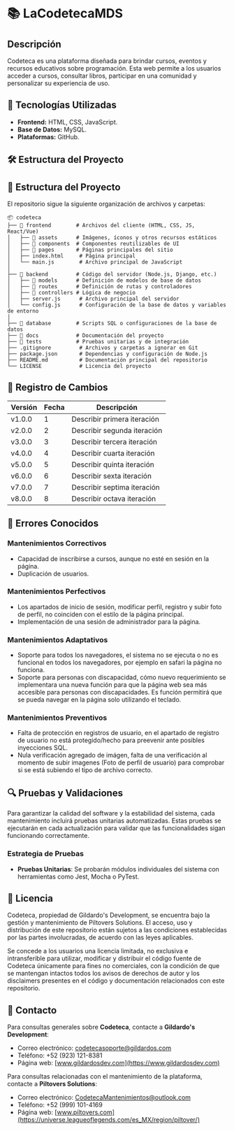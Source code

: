 # 📚 LaCodetecaMDS

## Descripción  
Codeteca es una plataforma diseñada para brindar cursos, eventos y recursos educativos sobre programación. Esta web permite a los usuarios acceder a cursos, consultar libros, participar en una comunidad y personalizar su experiencia de uso.

## 🚀 Tecnologías Utilizadas  
- **Frontend:** HTML, CSS, JavaScript.  
- **Base de Datos:** MySQL.  
- **Plataformas:** GitHub.  

## 🛠 Estructura del Proyecto  


## 📂 Estructura del Proyecto 
El repositorio sigue la siguiente organización de archivos y carpetas:  

```plaintext
📦 codeteca  
├── 📂 frontend        # Archivos del cliente (HTML, CSS, JS, React/Vue)  
│   ├── 📂 assets      # Imágenes, íconos y otros recursos estáticos  
│   ├── 📂 components  # Componentes reutilizables de UI  
│   ├── 📂 pages       # Páginas principales del sitio  
│   ├── index.html     # Página principal  
│   └── main.js        # Archivo principal de JavaScript  
│  
├── 📂 backend         # Código del servidor (Node.js, Django, etc.)  
│   ├── 📂 models      # Definición de modelos de base de datos  
│   ├── 📂 routes      # Definición de rutas y controladores  
│   ├── 📂 controllers # Lógica de negocio  
│   ├── server.js      # Archivo principal del servidor  
│   └── config.js      # Configuración de la base de datos y variables de entorno  
│  
├── 📂 database        # Scripts SQL o configuraciones de la base de datos  
├── 📂 docs            # Documentación del proyecto  
├── 📂 tests           # Pruebas unitarias y de integración  
├── .gitignore         # Archivos y carpetas a ignorar en Git  
├── package.json       # Dependencias y configuración de Node.js  
├── README.md          # Documentación principal del repositorio  
└── LICENSE            # Licencia del proyecto  
```

## 📝 Registro de Cambios
| Versión | Fecha | Descripción |
|-------------|-------------|-------------|
| v1.0.0 | 1 | Describir primera iteración |
| v2.0.0 | 2 | Describir segunda iteración |
| v3.0.0 | 3 | Describir tercera iteración |
| v4.0.0 | 4 | Describir cuarta iteración |
| v5.0.0 | 5 | Describir quinta iteración |
| v6.0.0 | 6 | Describir sexta iteración |
| v7.0.0 | 7 | Describir septima iteración |
| v8.0.0 | 8 | Describir octava iteración |

## 🚧 Errores Conocidos
### Mantenimientos Correctivos
  - Capacidad de inscribirse a cursos, aunque no esté en sesión en la página.
  - Duplicación de usuarios.

  ### Mantenimientos Perfectivos
  - Los apartados de inicio de sesión, modificar perfil, registro y subir foto de perfil, no coinciden con el estilo de la página principal.
  - Implementación de una sesión de administrador para la página.

  ### Mantenimientos Adaptativos
  - Soporte para todos los navegadores, el sistema no se ejecuta o no es funcional en todos los navegadores, por ejemplo en safari la página no funciona.
  - Soporte para personas con discapacidad, cómo nuevo requerimiento se implementara una nueva función para que la página web sea más accesible para personas con discapacidades. Es función permitirá que se pueda navegar en la página solo utilizando el teclado.

  ### Mantenimientos Preventivos
  - Falta de protección en registros de usuario, en el apartado de registro de usuario no está protegido/hecho para preevenir ante posibles inyecciones SQL.
  - Nula verificación agregado de imágen, falta de una verificación al momento de subir imagenes (Foto de perfil de usuario) para comprobar si se está subiendo el tipo de archivo correcto.

## 🔍 Pruebas y Validaciones
Para garantizar la calidad del software y la estabilidad del sistema, cada mantenimiento incluirá pruebas unitarias automatizadas. Estas pruebas se ejecutarán en cada actualización para validar que las funcionalidades sigan funcionando correctamente.

### Estrategia de Pruebas
- **Pruebas Unitarias**: Se probarán módulos individuales del sistema con herramientas como Jest, Mocha o PyTest.

## 📜 Licencia
Codeteca, propiedad de Gildardo's Development, se encuentra bajo la gestión y mantenimiento de Piltovers Solutions. El acceso, uso y distribución de este repositorio están sujetos a las condiciones establecidas por las partes involucradas, de acuerdo con las leyes aplicables.

Se concede a los usuarios una licencia limitada, no exclusiva e intransferible para utilizar, modificar y distribuir el código fuente de Codeteca únicamente para fines no comerciales, con la condición de que se mantengan intactos todos los avisos de derechos de autor y los disclaimers presentes en el código y documentación relacionados con este repositorio.

## 📩 Contacto
Para consultas generales sobre **Codeteca**, contacte a **Gildardo's Development**:

- Correo electrónico: codetecasoporte@gildardos.com
- Teléfono: +52 (923) 121-8381
- Página web: [www.gildardosdev.com](https://www.gildardosdev.com)

Para consultas relacionadas con el mantenimiento de la plataforma, contacte a **Piltovers Solutions**:

- Correo electrónico: CodetecaMantenimientos@outlook.com
- Teléfono: +52 (999) 101-4169
- Página web: [www.piltovers.com](https://universe.leagueoflegends.com/es_MX/region/piltover/)
